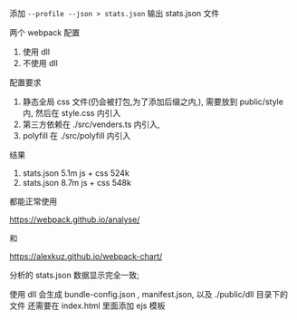 添加 `--profile --json > stats.json` 输出 stats.json 文件

两个 webpack 配置

1. 使用 dll
2. 不使用 dll


配置要求
1. 静态全局 css 文件(仍会被打包,为了添加后缀之内,), 需要放到 public/style 内, 然后在 style.css 内引入
2. 第三方依赖在 ./src/venders.ts 内引入,
3. polyfill  在 ./src/polyfill 内引入

结果
1. stats.json  5.1m  js + css  524k
2. stats.json  8.7m  js + css  548k

都能正常使用

https://webpack.github.io/analyse/

和

https://alexkuz.github.io/webpack-chart/

分析的 stats.json 数据显示完全一致;


使用 dll 会生成
  bundle-config.json ,
  manifest.json,
  以及 ./public/dll 目录下的文件
  还需要在 index.html 里面添加 ejs 模板
